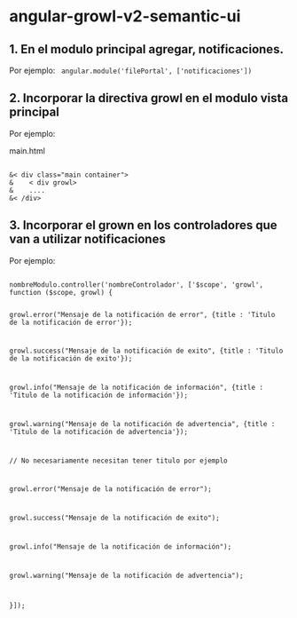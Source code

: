 # angular-growl-v2-semantic-ui


## 1. En el modulo principal agregar, notificaciones.

Por ejemplo:
<code>
angular.module('filePortal', ['notificaciones'])
</code>


## 2. Incorporar la directiva growl en el modulo vista principal

Por ejemplo:

main.html

<code>
&< div class="main container">
&    < div growl></div>
&    ....
&< /div>
</code>


## 3. Incorporar el grown en los controladores que van a utilizar notificaciones

Por ejemplo:

<code>
nombreModulo.controller('nombreControlador', ['$scope', 'growl', function ($scope, growl) {

  growl.error("Mensaje de la notificación de error", {title : 'Titulo de la notificación de error'});
  
  growl.success("Mensaje de la notificación de exito", {title : 'Titulo de la notificación de exito'});       
  
  growl.info("Mensaje de la notificación de información", {title : 'Titulo de la notificación de información'});
  
  growl.warning("Mensaje de la notificación de advertencia", {title : 'Titulo de la notificación de advertencia'});   
  
  // No necesariamente necesitan tener titulo por ejemplo
  
  growl.error("Mensaje de la notificación de error");
  
  growl.success("Mensaje de la notificación de exito");       
  
  growl.info("Mensaje de la notificación de información");
  
  growl.warning("Mensaje de la notificación de advertencia");
  
  
}]);
</code>
